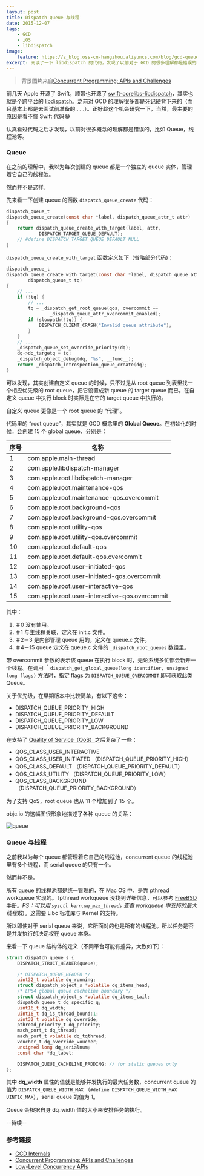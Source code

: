 ```yaml
---
layout: post
title: Dispatch Queue 与线程
date: 2015-12-07
tags:
    - GCD
    - iOS
    - libdispatch
image:
    feature: https://z_blog.oss-cn-hangzhou.aliyuncs.com/blog/gcd-queues@2x-82965db9.png?x-oss-process=style/jpg
excerpt: 阅读了一下 libdispatch 的代码，发现了以前对于 GCD 的很多理解都是错误的。
---
```



> 背景图片来自[Concurrent Programming: APIs and Challenges](https://www.objc.io/issues/2-concurrency/concurrency-apis-and-pitfalls/)

前几天 Apple 开源了 Swift，顺带也开源了 [swift-corelibs-libdispatch](https://github.com/apple/swift-corelibs-libdispatch)，其实也就是个跨平台的 [libdispatch](https://opensource.apple.com/tarballs/libdispatch/)。之前对 GCD 的理解很多都是死记硬背下来的（而且基本上都是去面试前准备的……）。正好趁这个机会研究一下，当然，最主要的原因是看不懂 Swift 代码😂

认真看过代码之后才发现，以前对很多概念的理解都是错误的，比如 Queue，线程池等。

### Queue

在之前的理解中，我以为每次创建的 queue 都是一个独立的 queue 实体，管理着它自己的线程池。

然而并不是这样。

先来看一下创建 queue 的函数 `dispatch_queue_create` 代码：

``` c
dispatch_queue_t
dispatch_queue_create(const char *label, dispatch_queue_attr_t attr)
{
    return dispatch_queue_create_with_target(label, attr,
            DISPATCH_TARGET_QUEUE_DEFAULT);
    // #define DISPATCH_TARGET_QUEUE_DEFAULT NULL
}
```

`dispatch_queue_create_with_target` 函数定义如下（省略部分代码)：

``` c
dispatch_queue_t
dispatch_queue_create_with_target(const char *label, dispatch_queue_attr_t dqa,
        dispatch_queue_t tq)
{
    // ...
    if (!tq) {
        // ...
        tq = _dispatch_get_root_queue(qos, overcommit == 
                _dispatch_queue_attr_overcommit_enabled);
        if (slowpath(!tq)) {
            DISPATCH_CLIENT_CRASH("Invalid queue attribute");
        }
    }
    // ...
    _dispatch_queue_set_override_priority(dq);
    dq->do_targetq = tq;
    _dispatch_object_debug(dq, "%s", __func__);
    return _dispatch_introspection_queue_create(dq);
}
```

可以发现，其实创建自定义 queue 的时候，只不过是从 root queue 列表里找一个相应优先级的 root queue，把它设置成新 queue 的 target queue 而已。在自定义 queue 中执行 block 时实际是在它的 target queue 中执行的。

自定义 queue 更像是一个 root queue 的 “代理”。

代码里的 “root queue”，其实就是 GCD 概念里的 **Global Queue**。在初始化的时候，会创建 15 个 global queue，分别是：
<!--
| 序号   | 名称                                       |
| ---- | ---------------------------------------- |
| 1    | com.apple.main-thread                    |
| 2    | com.apple.libdispatch-manager            |
| 3    | com.apple.root.libdispatch-manager       |
| 4    | com.apple.root.maintenance-qos           |
| 5    | com.apple.root.maintenance-qos.overcommit |
| 6    | com.apple.root.background-qos            |
| 7    | com.apple.root.background-qos.overcommit |
| 8    | com.apple.root.utility-qos               |
| 9    | com.apple.root.utility-qos.overcommit    |
| 10   | com.apple.root.default-qos               |
| 11   | com.apple.root.default-qos.overcommit    |
| 12   | com.apple.root.user-initiated-qos        |
| 13   | com.apple.root.user-initiated-qos.overcommit |
| 14   | com.apple.root.user-interactive-qos      |
| 15   | com.apple.root.user-interactive-qos.overcommit |
-->
<table>
<thead>
<tr>
<th>序号</th>
<th>名称</th>
</tr>
</thead>
<tbody>
<tr>
<td>1</td>
<td>com.apple.main-thread</td>
</tr>
<tr>
<td>2</td>
<td>com.apple.libdispatch-manager</td>
</tr>
<tr>
<td>3</td>
<td>com.apple.root.libdispatch-manager</td>
</tr>
<tr>
<td>4</td>
<td>com.apple.root.maintenance-qos</td>
</tr>
<tr>
<td>5</td>
<td>com.apple.root.maintenance-qos.overcommit</td>
</tr>
<tr>
<td>6</td>
<td>com.apple.root.background-qos</td>
</tr>
<tr>
<td>7</td>
<td>com.apple.root.background-qos.overcommit</td>
</tr>
<tr>
<td>8</td>
<td>com.apple.root.utility-qos</td>
</tr>
<tr>
<td>9</td>
<td>com.apple.root.utility-qos.overcommit</td>
</tr>
<tr>
<td>10</td>
<td>com.apple.root.default-qos</td>
</tr>
<tr>
<td>11</td>
<td>com.apple.root.default-qos.overcommit</td>
</tr>
<tr>
<td>12</td>
<td>com.apple.root.user-initiated-qos</td>
</tr>
<tr>
<td>13</td>
<td>com.apple.root.user-initiated-qos.overcommit</td>
</tr>
<tr>
<td>14</td>
<td>com.apple.root.user-interactive-qos</td>
</tr>
<tr>
<td>15</td>
<td>com.apple.root.user-interactive-qos.overcommit</td>
</tr></tbody></table>

其中：

1. ＃0 没有使用。
2. ＃1 与主线程关联，定义在 init.c 文件。
3. ＃2－3 是内部管理 queue 用的，定义在 queue.c 文件。
4. ＃4－15 queue 定义在 queue.c 文件的 `_dispatch_root_queues` 数组里。

带 overcommit 参数的表示该 queue 在执行 block 时，无论系统多忙都会新开一个线程。在调用 ｀`dispatch_get_global_queue(long identifier, unsigned long flags)` 方法时，指定 flags 为 `DISPATCH_QUEUE_OVERCOMMIT` 即可获取此类 Queue。

关于优先级，在早期版本中比较简单，有以下这些：

- DISPATCH_QUEUE_PRIORITY_HIGH 
- DISPATCH_QUEUE_PRIORITY_DEFAULT 
- DISPATCH_QUEUE_PRIORITY_LOW 
- DISPATCH_QUEUE_PRIORITY_BACKGROUND

在支持了 [Quality of Service（QoS）](https://developer.apple.com/library/prerelease/ios/documentation/Performance/Conceptual/EnergyGuide-iOS/PrioritizeWorkWithQoS.html)之后复杂了一些：

- QOS_CLASS_USER_INTERACTIVE
- QOS_CLASS_USER_INITIATED （DISPATCH_QUEUE_PRIORITY_HIGH）
- QOS_CLASS_DEFAULT （DISPATCH_QUEUE_PRIORITY_DEFAULT）
- QOS_CLASS_UTILITY （DISPATCH_QUEUE_PRIORITY_LOW）
- QOS_CLASS_BACKGROUND （DISPATCH_QUEUE_PRIORITY_BACKGROUND）

为了支持 QoS，root queue 也从 11 个增加到了 15 个。

objc.io 的这幅图很形象地描述了各种 queue 的关系：

![queue](https://z_blog.oss-cn-hangzhou.aliyuncs.com/blog/gcd-queues@2x-82965db9.png?x-oss-process=style/jpg)

### Queue 与线程

之前我以为每个 queue 都管理着它自己的线程池，concurrent queue 的线程池里有多个线程，而 serial queue 的只有一个。

然而并不是。

所有 queue 的线程池都是统一管理的，在 Mac OS 中，是靠 pthread workqueue 实现的。（pthread workqueue 没找到详细信息，可以参考 [FreeBSD 手册](https://people.freebsd.org/~sson/thrworkq/pthread_workqueue.3.txt)。*PS：可以用 `sysctl kern.wq_max_threads` 查看 workqueue 中支持的最大线程数*）。这需要 Libc 标准库与 Kernel 的支持。

所以即使对于 serial queue 来说，它所面对的也是所有的线程池。所以任务是否是并发执行的决定权在 queue 本身。

来看一下 queue 结构体的定义（不同平台可能有差异，大致如下）：

``` c
struct dispatch_queue_s {
    DISPATCH_STRUCT_HEADER(queue);

    /* DISPATCH_QUEUE_HEADER */
    uint32_t volatile dq_running;
    struct dispatch_object_s *volatile dq_items_head;
    /* LP64 global queue cacheline boundary */
    struct dispatch_object_s *volatile dq_items_tail;
    dispatch_queue_t dq_specific_q;
    uint16_t dq_width;
    uint16_t dq_is_thread_bound:1;
    uint32_t volatile dq_override;
    pthread_priority_t dq_priority;
    mach_port_t dq_thread;
    mach_port_t volatile dq_tqthread;
    voucher_t dq_override_voucher;
    unsigned long dq_serialnum;
    const char *dq_label;

    DISPATCH_QUEUE_CACHELINE_PADDING; // for static queues only
};
```

其中 **dq_width** 属性的值就是能够并发执行的最大任务数，concurrent queue 的值为 `DISPATCH_QUEUE_WIDTH_MAX` （`#define DISPATCH_QUEUE_WIDTH_MAX UINT16_MAX`），serial queue 的值为 1。

Queue 会根据自身 dq_width 值的大小来安排任务的执行。

--待续--

### 参考链接

- [GCD Internals](http://newosxbook.com/articles/GCD.html)
- [Concurrent Programming: APIs and Challenges](https://www.objc.io/issues/2-concurrency/concurrency-apis-and-pitfalls/)
- [Low-Level Concurrency APIs](https://www.objc.io/issues/2-concurrency/low-level-concurrency-apis/)